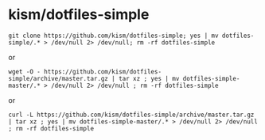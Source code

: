 # kism/dotfiles-simple

    git clone https://github.com/kism/dotfiles-simple; yes | mv dotfiles-simple/.* > /dev/null 2> /dev/null; rm -rf dotfiles-simple

or    

    wget -O - https://github.com/kism/dotfiles-simple/archive/master.tar.gz | tar xz ; yes | mv dotfiles-simple-master/.* > /dev/null 2> /dev/null ; rm -rf dotfiles-simple

or

    curl -L https://github.com/kism/dotfiles-simple/archive/master.tar.gz | tar xz ; yes | mv dotfiles-simple-master/.* > /dev/null 2> /dev/null ; rm -rf dotfiles-simple

